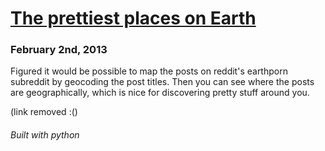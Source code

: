 

# [The prettiest places on Earth](posts/2-2-2013.html)
### February 2nd, 2013

Figured it would be possible to map the posts on reddit's earthporn subreddit by geocoding the post titles. Then you can see where the posts are geographically, which is nice for discovering pretty stuff around you. 

(link removed :()

###### Built with python
